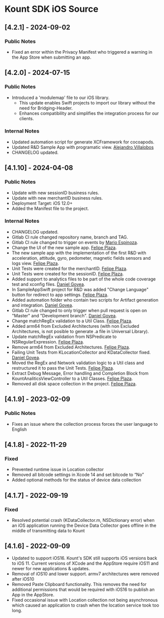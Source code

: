 # Kount SDK iOS Source

## [4.2.1] - 2024-09-02

### Public Notes

- Fixed an error within the Privacy Manifest who triggered a warning in the App Store when submitting an app.

## [4.2.0] - 2024-07-15

### Public Notes

- Introduced a 'modulemap' file to our iOS library.
  - This update enables Swift projects to import our library without the need for Bridging-Header.
  - Enhances compatibility and simplifies the integration process for our clients.

### Internal Notes

- Updated automation script for generate XCFramework for cocoapods.
- Updated R&D Sample App with programatic view. [Alejandro Villalobos](alejandro.villalobos1@equifax.com)
- CHANGELOG updated.

## [4.1.10] - 2024-04-08

### Public Notes

- Update with new sessionID business rules.
- Update with new merchantID business rules.
- Deployment Target: iOS 12.0+
- Added the Manifest file to the project.

### Internal Notes

- CHANGELOG updated.
- Gitlab CI rule changed repository name, branch and TAG.
- Gitlab CI rule changed to trigger on events by [Mario Espinoza](mario.espinoza@equifax.com).
- Change the UI of the new sample app. [Felipe Plaza](felipe.plaza@equifax.com).
- The new sample app with the implementation of the first R&D with acceleration, attitude, gyro, pedometer, magnetic fields sensors and logs view. [Felipe Plaza](felipe.plaza@equifax.com).
- Unit Tests were created for the merchantID. [Felipe Plaza](felipe.plaza@equifax.com).
- Unit Tests were created for the sessionID. [Felipe Plaza](felipe.plaza@equifax.com).
- Added support to analytics files to be part of the whole code coverage test and xconfig files. [Daniel Govea](daniel.govea@equifax.com).
- In SampleAppSwift project for R&D was added "Change Language" button for redirect to app settings. [Felipe Plaza](felipe.plaza@equifax.com).
- Added automation folder who contain two scripts for Artifact generation and integration. [Daniel Govea](daniel.govea@equifax.com).
- Gitlab CI rule changed to only trigger when pull request is open on "Master" and "Development branch". [Daniel Govea](daniel.govea@equifax.com).
- Change matchRegEx validation to a Util Class. [Felipe Plaza](felipe.plaza@equifax.com).
- Added arm64 from Excluded Architectures (with non Excluded Architectures, is not posible to generate .a file in Universal Library).
- Update matchRegEx validation from NSPredicate to NSRegularExpression. [Felipe Plaza](felipe.plaza@equifax.com).
- Remove arm64 from Excluded Architectures. [Felipe Plaza](felipe.plaza@equifax.com).
- Failing Unit Tests from KLocationCollector and KDataCollector fixed. [Daniel Govea](daniel.govea@equifax.com).
- Moved the RegEx and Network validation logic to a Util class and restructured it to pass the Unit Tests. [Felipe Plaza](felipe.plaza@equifax.com).
- Extract Debug Message, Error handling and Completion Block from KountAnaliticsViewController to a Util Classes. [Felipe Plaza](felipe.plaza@equifax.com).
- Removed all disk space collection in the project. [Felipe Plaza](felipe.plaza@equifax.com).

## [4.1.9] - 2023-02-09

### Public Notes

- Fixes an issue where the collection process forces the user language to English

## [4.1.8] - 2022-11-29

### Fixed

- Prevented runtime issue in Location collector
- Removed all bitcode settings in Xcode 14 and set bitcode to “No”
- Added optional methods for the status of device data collection

## [4.1.7] - 2022-09-19

### Fixed

- Resolved potential crash (KDataCollector.m, NSDictionary error) when an iOS application running the Device Data Collector goes offline in the middle of transmitting data to Kount

## [4.1.6] - 2022-09-09

- Updated to support iOS16. Kount's SDK still supports iOS versions back to iOS 11. Current versions of XCode and the AppStore require iOS11 and newer for new applications & updates.
- Removal of iOS10 and lower support. armv7 architectures were removed after iOS10
- Removed Paste Clipboard functionality. This removes the need for additional permissions that would be required with iOS16 to publish an App in the AppStore.
- Fixed occasional issue with Location collection not being asynchronous which caused an application to crash when the location service took too long.
